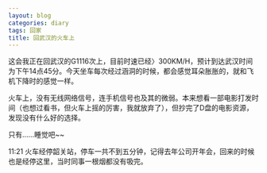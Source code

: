```yaml
---
layout: blog
categories: diary
tags: 回家
title: 回武汉的火车上
---
```


这会我正在回武汉的G1116次上，目前时速已经〉300KM/H，预计到达武汉时间为下午14点45分。今天坐车每次经过涵洞的时候，都会感觉耳朵胀胀的，就和飞机下降时的感觉一样。

火车上，没有无线网络信号，连手机信号也及其的微弱。本来想看一部电影打发时间（也想过看书，但火车上摇的厉害，我就放弃了），但抄完了D盘的电影资源，发现没有什么好的选择。

只有……睡觉吧~~

11:21 火车经停韶关站，停车一共不到五分钟，记得去年公司开年会，回来的时候也是经停这里，当时同事一根烟都没有吸完。